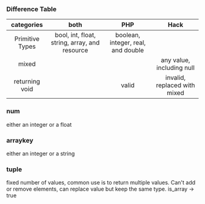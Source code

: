 
### Difference Table
| categories   |      both      |  PHP |  Hack |
|:----------:|:-------------:|:------:|:--------:|
| Primitive Types |  bool, int, float, string, array, and resource | boolean, integer, real, and double |  |
| mixed |       |    | any value, including null |
| returning void |  |  valid | invalid, replaced with mixed |

### num
either an integer or a float

### arraykey
either an integer or a string

### tuple
fixed number of values, common use is to return multiple values. Can't add or remove elements, can replace value but keep the same type. is_array -> true

